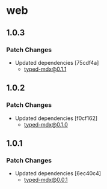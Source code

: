 # web

## 1.0.3

### Patch Changes

- Updated dependencies [75cdf4a]
  - typed-mdx@0.1.1

## 1.0.2

### Patch Changes

- Updated dependencies [f0cf162]
  - typed-mdx@0.1.0

## 1.0.1

### Patch Changes

- Updated dependencies [6ec40c4]
  - typed-mdx@0.0.1

